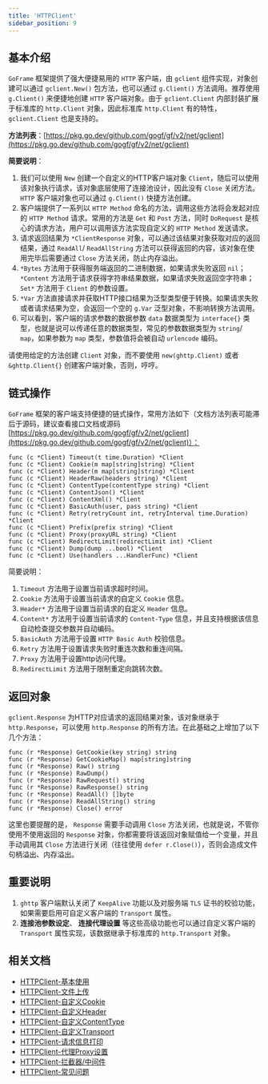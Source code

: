 ```yaml
---
title: 'HTTPClient'
sidebar_position: 9
---
```


## 基本介绍

`GoFrame` 框架提供了强大便捷易用的 `HTTP` 客户端，由 `gclient` 组件实现，对象创建可以通过 `gclient.New()` 包方法，也可以通过 `g.Client()` 方法调用。推荐使用 `g.Client()` 来便捷地创建 `HTTP` 客户端对象。由于 `gclient.Client` 内部封装扩展于标准库的 `http.Client` 对象，因此标准库 `http.Client` 有的特性， `gclient.Client` 也是支持的。

**方法列表**：[https://pkg.go.dev/github.com/gogf/gf/v2/net/gclient](https://pkg.go.dev/github.com/gogf/gf/v2/net/gclient)

**简要说明**：

1. 我们可以使用 `New` 创建一个自定义的HTTP客户端对象 `Client`，随后可以使用该对象执行请求，该对象底层使用了连接池设计，因此没有 `Close` 关闭方法。 `HTTP` 客户端对象也可以通过 `g.Client()` 快捷方法创建。
2. 客户端提供了一系列以 `HTTP Method` 命名的方法，调用这些方法将会发起对应的 `HTTP Method` 请求。常用的方法是 `Get` 和 `Post` 方法，同时 `DoRequest` 是核心的请求方法，用户可以调用该方法实现自定义的 `HTTP Method` 发送请求。
3. 请求返回结果为 `*ClientResponse` 对象，可以通过该结果对象获取对应的返回结果，通过 `ReadAll`/ `ReadAllString` 方法可以获得返回的内容，该对象在使用完毕后需要通过 `Close` 方法关闭，防止内存溢出。
4. `*Bytes` 方法用于获得服务端返回的二进制数据，如果请求失败返回 `nil`； `*Content` 方法用于请求获得字符串结果数据，如果请求失败返回空字符串； `Set*` 方法用于 `Client` 的参数设置。
5. `*Var` 方法直接请求并获取HTTP接口结果为泛型类型便于转换。如果请求失败或者请求结果为空，会返回一个空的 `g.Var` 泛型对象，不影响转换方法调用。
6. 可以看到，客户端的请求参数的数据参数 `data` 数据类型为 `interface{}` 类型，也就是说可以传递任意的数据类型，常见的参数数据类型为 `string`/ `map`，如果参数为 `map` 类型，参数值将会被自动 `urlencode` 编码。

请使用给定的方法创建 `Client` 对象，而不要使用 `new(ghttp.Client)` 或者 `&ghttp.Client{}` 创建客户端对象，否则，哼哼。

## 链式操作

`GoFrame` 框架的客户端支持便捷的链式操作，常用方法如下（文档方法列表可能滞后于源码，建议查看接口文档或源码 [https://pkg.go.dev/github.com/gogf/gf/v2/net/gclient](https://pkg.go.dev/github.com/gogf/gf/v2/net/gclient)）：

```
func (c *Client) Timeout(t time.Duration) *Client
func (c *Client) Cookie(m map[string]string) *Client
func (c *Client) Header(m map[string]string) *Client
func (c *Client) HeaderRaw(headers string) *Client
func (c *Client) ContentType(contentType string) *Client
func (c *Client) ContentJson() *Client
func (c *Client) ContentXml() *Client
func (c *Client) BasicAuth(user, pass string) *Client
func (c *Client) Retry(retryCount int, retryInterval time.Duration) *Client
func (c *Client) Prefix(prefix string) *Client
func (c *Client) Proxy(proxyURL string) *Client
func (c *Client) RedirectLimit(redirectLimit int) *Client
func (c *Client) Dump(dump ...bool) *Client
func (c *Client) Use(handlers ...HandlerFunc) *Client
```

简要说明：

1. `Timeout` 方法用于设置当前请求超时时间。
2. `Cookie` 方法用于设置当前请求的自定义 `Cookie` 信息。
3. `Header*` 方法用于设置当前请求的自定义 `Header` 信息。
4. `Content*` 方法用于设置当前请求的 `Content-Type` 信息，并且支持根据该信息自动检查提交参数并自动编码。
5. `BasicAuth` 方法用于设置 `HTTP Basic Auth` 校验信息。
6. `Retry` 方法用于设置请求失败时重连次数和重连间隔。
7. `Proxy` 方法用于设置http访问代理。
8. `RedirectLimit` 方法用于限制重定向跳转次数。

## 返回对象

`gclient.Response` 为HTTP对应请求的返回结果对象，该对象继承于 `http.Response`，可以使用 `http.Response` 的所有方法。在此基础之上增加了以下几个方法：

```
func (r *Response) GetCookie(key string) string
func (r *Response) GetCookieMap() map[string]string
func (r *Response) Raw() string
func (r *Response) RawDump()
func (r *Response) RawRequest() string
func (r *Response) RawResponse() string
func (r *Response) ReadAll() []byte
func (r *Response) ReadAllString() string
func (r *Response) Close() error
```

这里也要提醒的是， `Response` 需要手动调用 `Close` 方法关闭，也就是说，不管你使用不使用返回的 `Response` 对象，你都需要将该返回对象赋值给一个变量，并且手动调用其 `Close` 方法进行关闭（往往使用 `defer r.Close()`），否则会造成文件句柄溢出、内存溢出。

## 重要说明

1. `ghttp` 客户端默认关闭了 `KeepAlive` 功能以及对服务端 `TLS` 证书的校验功能，如果需要启用可自定义客户端的 `Transport` 属性。
2. **连接池参数设定**、 **连接代理设置** 等这些高级功能也可以通过自定义客户端的 `Transport` 属性实现，该数据继承于标准库的 `http.Transport` 对象。

## 相关文档

- [HTTPClient-基本使用](output/goframe-v2.6-md/WEB服务开发/HTTPClient/HTTPClient-基本使用)
- [HTTPClient-文件上传](output/goframe-v2.6-md/WEB服务开发/HTTPClient/HTTPClient-文件上传)
- [HTTPClient-自定义Cookie](output/goframe-v2.6-md/WEB服务开发/HTTPClient/HTTPClient-自定义Cookie)
- [HTTPClient-自定义Header](output/goframe-v2.6-md/WEB服务开发/HTTPClient/HTTPClient-自定义Header)
- [HTTPClient-自定义ContentType](output/goframe-v2.6-md/WEB服务开发/HTTPClient/HTTPClient-自定义ContentType)
- [HTTPClient-自定义Transport](output/goframe-v2.6-md/WEB服务开发/HTTPClient/HTTPClient-自定义Transport)
- [HTTPClient-请求信息打印](output/goframe-v2.6-md/WEB服务开发/HTTPClient/HTTPClient-请求信息打印)
- [HTTPClient-代理Proxy设置](output/goframe-v2.6-md/WEB服务开发/HTTPClient/HTTPClient-代理Proxy设置)
- [HTTPClient-拦截器/中间件](output/goframe-v2.6-md/WEB服务开发/HTTPClient/HTTPClient-拦截器中间件)
- [HTTPClient-常见问题](output/goframe-v2.6-md/WEB服务开发/HTTPClient/HTTPClient-常见问题)